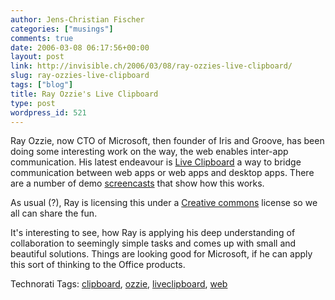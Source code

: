 ```yaml
---
author: Jens-Christian Fischer
categories: ["musings"]
comments: true
date: 2006-03-08 06:17:56+00:00
layout: post
link: http://invisible.ch/2006/03/08/ray-ozzies-live-clipboard/
slug: ray-ozzies-live-clipboard
tags: ["blog"]
title: Ray Ozzie's Live Clipboard
type: post
wordpress_id: 521
---
```


Ray Ozzie, now CTO of Microsoft, then founder of Iris and Groove, has been doing some interesting work on the way, the web enables inter-app communication. His latest endeavour is [Live Clipboard][1] a way to bridge communication between web apps or web apps and desktop apps. There are a number of demo [screencasts][2] that show how this works. 

As usual (?), Ray is licensing this under a [Creative commons][3] license so we all can share the fun.

It's interesting to see, how Ray is applying his deep understanding of collaboration to seemingly simple tasks and comes up with small and beautiful solutions. Things are looking good for Microsoft, if he can apply this sort of thinking to the Office products.


[1]: http://spaces.msn.com/rayozzie/blog/cns!FB3017FBB9B2E142!285.entry?_c11_blogpart_blogpart=blogview&_c=blogpart#permalink
[2]: http://spaces.msn.com/editorial/rayozzie/demo/liveclip/screencast/liveclipdemo.html
[3]: http://www.creativecommons.org


Technorati Tags: [clipboard](http://www.technorati.com/tag/clipboard), [ozzie](http://www.technorati.com/tag/ozzie), [liveclipboard](http://www.technorati.com/tag/liveclipboard), [web](http://www.technorati.com/tag/web)

